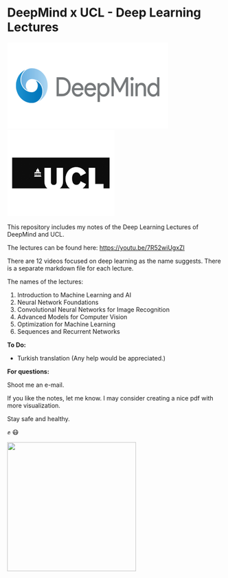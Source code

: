 # DeepMind x UCL - Deep Learning Lectures #

<img src="/Logos/DeepMind.png" width='375' height='200'>  <img src="/Logos/UCL.png" width="250" height="200">

This repository includes my notes of the Deep Learning Lectures of DeepMind and UCL. 

The lectures can be found here: https://youtu.be/7R52wiUgxZI

There are 12 videos focused on deep learning as the name suggests. There is a separate markdown file for each lecture.

The names of the lectures:

1. Introduction to Machine Learning and AI
2. Neural Network Foundations
3. Convolutional Neural Networks for Image Recognition
4. Advanced Models for Computer Vision
5. Optimization for Machine Learning
6. Sequences and Recurrent Networks

**To Do:**

* Turkish translation (Any help would be appreciated.)

**For questions:**

Shoot me an e-mail. 

If you like the notes, let me know. I may consider creating a nice pdf with more visualization.

Stay safe and healthy. 

:fist_raised: :mask:

<img src='https://upload.wikimedia.org/wikipedia/commons/thumb/e/e5/Brain_Food_-_Idil_Keysan_-_Wikimedia_Giphy_stickers_2019.gif/1200px-Brain_Food_-_Idil_Keysan_-_Wikimedia_Giphy_stickers_2019.gif' width='300' height='300'>